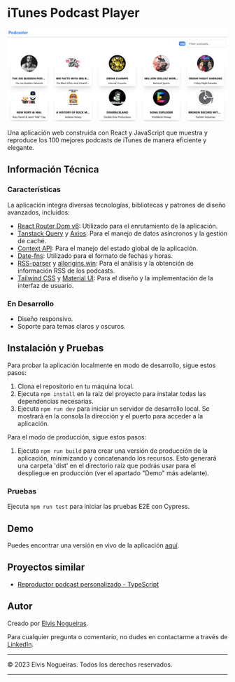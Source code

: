 # iTunes Podcast Player

![Captura de pantalla de la aplicación](./src/assets/images/app-image.png)

Una aplicación web construida con React y JavaScript que muestra y reproduce los 100 mejores podcasts de iTunes de manera eficiente y elegante.

## Información Técnica

### Características

La aplicación integra diversas tecnologías, bibliotecas y patrones de diseño avanzados, incluidos:

- [React Router Dom v6](https://reactrouter.com/): Utilizado para el enrutamiento de la aplicación.
- [Tanstack Query](https://tanstack.com/query/latest/) y [Axios](https://axios-http.com/): Para el manejo de datos asíncronos y la gestión de caché.
- [Context API](https://reactjs.org/docs/context.html): Para el manejo del estado global de la aplicación.
- [Date-fns](https://date-fns.org/): Utilizado para el formato de fechas y horas.
- [RSS-parser](https://www.npmjs.com/package/rss-parser) y [allorigins.win](https://www.allorigins.win/): Para el análisis y la obtención de información RSS de los podcasts.
- [Tailwind CSS](https://tailwindcss.com/) y [Material UI](https://mui.com/): Para el diseño y la implementación de la interfaz de usuario.

### En Desarrollo

- Diseño responsivo.
- Soporte para temas claros y oscuros.

## Instalación y Pruebas

Para probar la aplicación localmente en modo de desarrollo, sigue estos pasos:

1. Clona el repositorio en tu máquina local.
2. Ejecuta `npm install` en la raíz del proyecto para instalar todas las dependencias necesarias.
3. Ejecuta `npm run dev` para iniciar un servidor de desarrollo local. Se mostrará en la consola la dirección y el puerto para acceder a la aplicación.

Para el modo de producción, sigue estos pasos:

1. Ejecuta `npm run build` para crear una versión de producción de la aplicación, minimizando y concatenando los recursos. Esto generará una carpeta 'dist' en el directorio raíz que podrás usar para el despliegue en producción (ver el apartado "Demo" más adelante).

### Pruebas

Ejecuta `npm run test` para iniciar las pruebas E2E con Cypress.

## Demo

Puedes encontrar una versión en vivo de la aplicación [aquí](https://bejewelled-elf-efb60a.netlify.app/).

## Proyectos similar

- [Reproductor podcast personalizado - TypeScript](https://github.com/danviles/podcast-player)

## Autor

Creado por [Elvis Nogueiras](https://github.com/danviles).

Para cualquier pregunta o comentario, no dudes en contactarme a través de [LinkedIn](https://www.linkedin.com/in/elvis-nogueiras/).

---

© 2023 Elvis Nogueiras. Todos los derechos reservados.

---